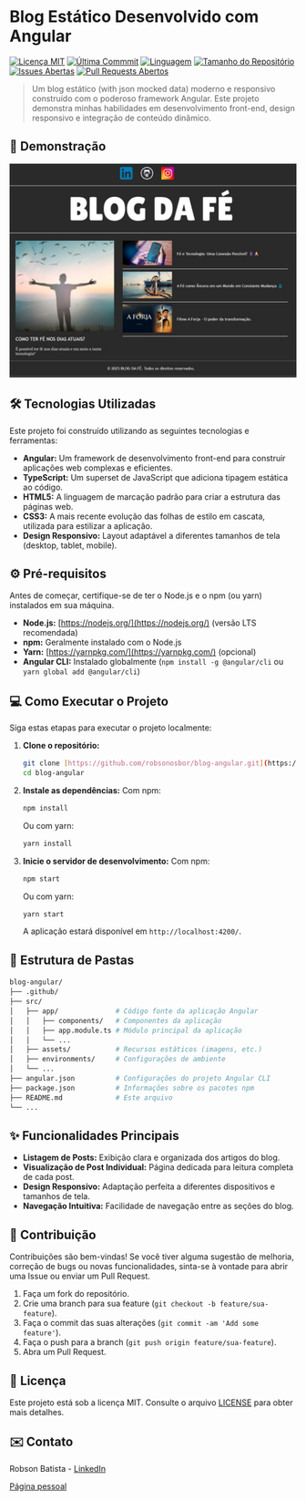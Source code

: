 # Blog Estático Desenvolvido com Angular

[![Licença MIT](https://img.shields.io/badge/License-MIT-yellow.svg)](https://opensource.org/licenses/MIT)
[![Última Commmit](https://img.shields.io/github/last-commit/robsonosbor/blog-angular/main)](https://github.com/robsonosbor/blog-angular/commits/main)
[![Linguagem](https://img.shields.io/github/languages/top/robsonosbor/blog-angular)](https://github.com/robsonosbor/blog-angular/search?l=typescript)
[![Tamanho do Repositório](https://img.shields.io/github/repo-size/robsonosbor/blog-angular)](https://github.com/robsonosbor/blog-angular)
[![Issues Abertas](https://img.shields.io/github/issues/robsonosbor/blog-angular)](https://github.com/robsonosbor/blog-angular/issues)
[![Pull Requests Abertos](https://img.shields.io/github/pulls/robsonosbor/blog-angular)](https://github.com/robsonosbor/blog-angular/pulls)

> Um blog estático (with json mocked data) moderno e responsivo construído com o poderoso framework Angular. Este projeto demonstra minhas habilidades em desenvolvimento front-end, design responsivo e integração de conteúdo dinâmico.

## 🚀 Demonstração

![Captura de tela do blog](https://github.com/robsonosbor/blog-angular/blob/main/src/assets/tela-blog.jpg)

## 🛠️ Tecnologias Utilizadas

Este projeto foi construído utilizando as seguintes tecnologias e ferramentas:

* **Angular:** Um framework de desenvolvimento front-end para construir aplicações web complexas e eficientes.
* **TypeScript:** Um superset de JavaScript que adiciona tipagem estática ao código.
* **HTML5:** A linguagem de marcação padrão para criar a estrutura das páginas web.
* **CSS3:** A mais recente evolução das folhas de estilo em cascata, utilizada para estilizar a aplicação.
* **Design Responsivo:** Layout adaptável a diferentes tamanhos de tela (desktop, tablet, mobile).

## ⚙️ Pré-requisitos

Antes de começar, certifique-se de ter o Node.js e o npm (ou yarn) instalados em sua máquina.

* **Node.js:** [https://nodejs.org/](https://nodejs.org/) (versão LTS recomendada)
* **npm:** Geralmente instalado com o Node.js
* **Yarn:** [https://yarnpkg.com/](https://yarnpkg.com/) (opcional)
* **Angular CLI:** Instalado globalmente (`npm install -g @angular/cli` ou `yarn global add @angular/cli`)

## 💻 Como Executar o Projeto

Siga estas etapas para executar o projeto localmente:

1.  **Clone o repositório:**
    ```bash
    git clone [https://github.com/robsonosbor/blog-angular.git](https://github.com/robsonosbor/blog-angular.git)
    cd blog-angular
    ```

2.  **Instale as dependências:**
    Com npm:
    ```bash
    npm install
    ```
    Ou com yarn:
    ```bash
    yarn install
    ```

3.  **Inicie o servidor de desenvolvimento:**
    Com npm:
    ```bash
    npm start
    ```
    Ou com yarn:
    ```bash
    yarn start
    ```

    A aplicação estará disponível em `http://localhost:4200/`.

## 📄 Estrutura de Pastas

```bash
blog-angular/
├── .github/
├── src/
│   ├── app/              # Código fonte da aplicação Angular
│   │   ├── components/   # Componentes da aplicação
│   │   ├── app.module.ts # Módulo principal da aplicação
│   │   └── ...
│   ├── assets/           # Recursos estáticos (imagens, etc.)
│   ├── environments/     # Configurações de ambiente
│   └── ...
├── angular.json          # Configurações do projeto Angular CLI
├── package.json          # Informações sobre os pacotes npm
├── README.md             # Este arquivo
└── ...
```

## ✨ Funcionalidades Principais

* **Listagem de Posts:** Exibição clara e organizada dos artigos do blog.
* **Visualização de Post Individual:** Página dedicada para leitura completa de cada post.
* **Design Responsivo:** Adaptação perfeita a diferentes dispositivos e tamanhos de tela.
* **Navegação Intuitiva:** Facilidade de navegação entre as seções do blog.

## 🤝 Contribuição

Contribuições são bem-vindas! Se você tiver alguma sugestão de melhoria, correção de bugs ou novas funcionalidades, sinta-se à vontade para abrir uma Issue ou enviar um Pull Request.

1.  Faça um fork do repositório.
2.  Crie uma branch para sua feature (`git checkout -b feature/sua-feature`).
3.  Faça o commit das suas alterações (`git commit -am 'Add some feature'`).
4.  Faça o push para a branch (`git push origin feature/sua-feature`).
5.  Abra um Pull Request.

## 📜 Licença

Este projeto está sob a licença MIT. Consulte o arquivo [LICENSE](LICENSE) para obter mais detalhes.

## ✉️ Contato

Robson Batista - [LinkedIn](https://www.linkedin.com/in/robsonbatista1975/)

[Página pessoal](https://robsonosbor.github.io/robsonosbor/)
